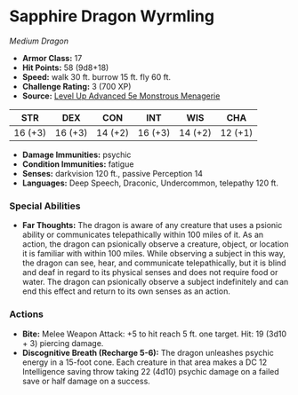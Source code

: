 # Sapphire Dragon Wyrmling

*Medium* *Dragon*

- **Armor Class:** 17
- **Hit Points:** 58 (9d8+18)
- **Speed:** walk 30 ft. burrow 15 ft. fly 60 ft.
- **Challenge Rating:** 3 (700 XP)
- **Source:** [Level Up Advanced 5e Monstrous Menagerie](https://www.levelup5e.com)

| STR | DEX | CON | INT | WIS | CHA |
| --- | --- | --- | --- | --- | --- |
| 16 (+3) | 16 (+3) | 14 (+2) | 16 (+3) | 14 (+2) | 12 (+1) |

- **Damage Immunities:** psychic
- **Condition Immunities:** fatigue
- **Senses:** darkvision 120 ft., passive Perception 14
- **Languages:** Deep Speech, Draconic, Undercommon, telepathy 120 ft.
### Special Abilities
- **Far Thoughts:** The dragon is aware of any creature that uses a psionic ability or communicates telepathically within 100 miles of it. As an action, the dragon can psionically observe a creature, object, or location it is familiar with within 100 miles. While observing a subject in this way, the dragon can see, hear, and communicate telepathically, but it is blind and deaf in regard to its physical senses and does not require food or water. The dragon can psionically observe a subject indefinitely and can end this effect and return to its own senses as an action.
### Actions
- **Bite:** Melee Weapon Attack: +5 to hit  reach 5 ft.  one target. Hit: 19 (3d10 + 3) piercing damage.
- **Discognitive Breath (Recharge 5-6):** The dragon unleashes psychic energy in a 15-foot cone. Each creature in that area makes a DC 12 Intelligence saving throw  taking 22 (4d10) psychic damage on a failed save or half damage on a success.
